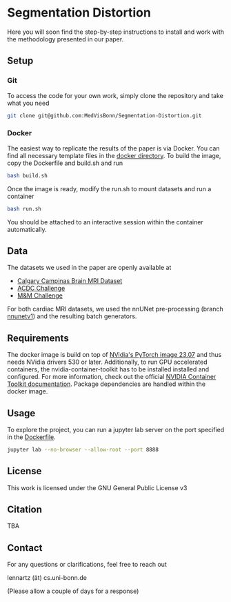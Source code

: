 # Segmentation Distortion
Here you will soon find the step-by-step instructions to install and work with the methodology presented in our paper.

## Setup

### Git
To access the code for your own work, simply clone the repository and take what you need
```bash
git clone git@github.com:MedVisBonn/Segmentation-Distortion.git
```
### Docker
The easiest way to replicate the results of the paper is via Docker. You can find all necessary template files in the [docker directory](https://github.com/MedVisBonn/Segmentation-Distortion/tree/main/docker). To build the image, copy the Dockerfile and build.sh and run
```bash 
bash build.sh
```
Once the image is ready, modify the run.sh to mount datasets and run a container
```bash
bash run.sh
```
You should be attached to an interactive session within the container automatically. 

## Data
The datasets we used in the paper are openly available at
* [Calgary Campinas Brain MRI Dataset](https://portal.conp.ca/dataset?id=projects/calgary-campinas)
* [ACDC Challenge](https://humanheart-project.creatis.insa-lyon.fr/database/#collection/637218c173e9f0047faa00fb)
* [M&M Challenge](https://www.ub.edu/mnms/)  

For both cardiac MRI datasets, we used the nnUNet pre-processing (branch [nnunetv1](https://github.com/MIC-DKFZ/nnUNet/tree/nnunetv1)) and the resulting batch generators.

## Requirements
The docker image is build on top of [NVidia's PyTorch image 23.07](https://docs.nvidia.com/deeplearning/frameworks/pytorch-release-notes/rel-23-07.html#rel-23-07) and thus needs NVidia drivers 530 or later. Additionally, to run GPU accelerated containers, the nvidia-container-toolkit has to be installed installed and configured. For more information, check out the official [NVIDIA Container Toolkit documentation](https://docs.nvidia.com/datacenter/cloud-native/container-toolkit/latest/install-guide.html).
Package dependencies are handled within the docker image.

## Usage
To explore the project, you can run a jupyter lab server on the port specified in the [Dockerfile](https://github.com/MedVisBonn/Segmentation-Distortion/blob/main/docker/Dockerfile).
```bash
jupyter lab --no-browser --allow-root --port 8888
```
## License
This work is licensed under the GNU General Public License v3

## Citation
TBA

## Contact
For any questions or clarifications, feel free to reach out

lennartz (ät) cs.uni-bonn.de

(Please allow a couple of days for a response)
